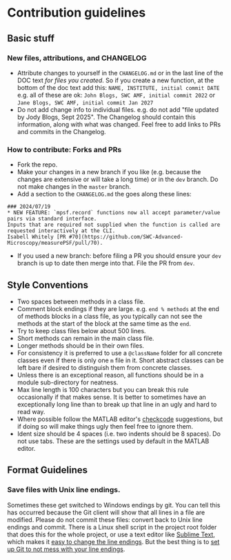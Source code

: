 # Contribution guidelines


## Basic stuff

### New files, attributions, and CHANGELOG
* Attribute changes to yourself in the `CHANGELOG.md` or in the last line of the DOC text _for files you created_.
So if you create a new function, at the bottom of the doc text add this: `NAME, INSTITUTE, initial commit DATE`    
e.g. all of these are ok: `John Blogs, SWC AMF, initial commit 2022` or `Jane Blogs, SWC AMF, initial commit Jan 2027`
* Do not add change info to individual files. e.g. do not add "file updated by Jody Blogs, Sept 2025". The Changelog should contain this information, along with what was changed. Feel free to add links to PRs and commits in the Changelog. 


### How to contribute: Forks and PRs
* Fork the repo.
* Make your changes in a new branch if you like (e.g. because the changes are extensive or will take a long time) or in the `dev` branch. Do not make changes in the `master` branch.  
* Add a section to the `CHANGELOG.md` the goes along these lines: 
```
### 2024/07/19
* NEW FEATURE: `mpsf.record` functions now all accept parameter/value pairs via standard interface.
Inputs that are required not supplied when the function is called are requested interactively at the CLI.
Isabell Whitely [PR #70](https://github.com/SWC-Advanced-Microscopy/measurePSF/pull/70).
```
* If you used a new branch: before filing a PR you should ensure your `dev` branch is up to date then merge into that. File the PR from `dev`. 



## Style Conventions
* Two spaces between methods in a class file.
* Comment block endings if they are large. e.g. `end % methods` at the end of methods blocks in a class file, as you typically can not see the methods at the start of the block at the same time as the `end`. 
* Try to keep class files below about 500 lines. 
* Short methods can remain in the main class file. 
* Longer methods should be in their own files.
* For consistency it is preferred to use a `@className` folder for all concrete classes even if there is only one `m` file in it. Short abstract classes can be left bare if desired to distinguish them from concrete classes.
* Unless there is an exceptional reason, all functions should be in a module sub-directory for neatness.
* Max line length is 100 characters but you can break this rule occasionally if that makes sense. It is better to sometimes have an exceptionally long line than to break up that line in an ugly and hard to read way. 
* Where possible follow the MATLAB editor's [checkcode](https://uk.mathworks.com/help/matlab/ref/checkcode.html) suggestions, but if doing so will make things ugly then feel free to ignore them. 
* Ident size should be 4 spaces (i.e. two indents should be 8 spaces). Do not use tabs. These are the settings used by default in the MATLAB editor.

## Format Guidelines
### Save files with Unix line endings. 
Sometimes these get switched to Windows endings by git. You can tell this has occurred because the Git client will show that all lines in a file are modified. Please do not commit these files: convert back to Unix line endings and commit. There is a Linux shell script in the project root folder that does this for the whole project, or use a text editor like [Sublime Text](https://www.sublimetext.com/), which makes it [easy to change the line endings](https://superuser.com/questions/1217622/how-can-i-remove-the-m-from-my-file-in-sublime-text-3). But the best thing is to  [set up Git to not mess with your line endings](https://troyready.com/blog/git-windows-dont-convert-line-endings.html).

